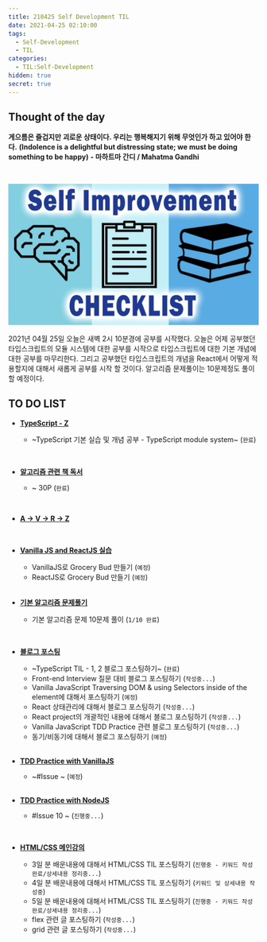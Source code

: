 ```yaml
---
title: 210425 Self Development TIL
date: 2021-04-25 02:10:00
tags:
  - Self-Development
  - TIL
categories:
  - TIL:Self-Development
hidden: true
secret: true
---
```


## **Thought of the day**

**게으름은 즐겁지만 괴로운 상태이다. 우리는 행복해지기 위해 무엇인가 하고 있어야 한다.**
**(Indolence is a delightful but distressing state; we must be doing something to be happy)**
**- 마하트마 간디 / Mahatma Gandhi**

<br/>

![](/images/post_images/self-development-img.jpeg)

2021년 04월 25일 오늘은 새벽 2시 10분경에 공부를 시작했다.
오늘은 어제 공부했던 타입스크립트의 모듈 시스템에 대한 공부를 시작으로 타입스크립트에 대한 기본 개념에 대한 공부를 마무리한다. 그리고 공부했던 타입스크립트의 개념을 React에서 어떻게 적용할지에 대해서 새롭게 공부를 시작 할 것이다. 알고리즘 문제풀이는 10문제정도 풀이할 예정이다.

## **TO DO LIST**

- <ins>**TypeScript - Z**</ins>

  - ~TypeScript 기본 실습 및 개념 공부 - TypeScript module system~ (`완료`)

    <br/>

- <ins>**알고리즘 관련 책 독서**</ins>

  - \~ 30P (`완료`)

    <br/>

- <ins>**A → V → R → Z**</ins>

    <br/>

- <ins>**Vanilla JS and ReactJS 실습**</ins>

  - VanillaJS로 Grocery Bud 만들기 (`예정`)
  - ReactJS로 Grocery Bud 만들기 (`예정`)

  <!-- more -->

  <br/>

- <ins>**기본 알고리즘 문제풀기**</ins>

  - 기본 알고리즘 문제 10문제 풀이 (`1/10 완료`)

    <br/>

- <ins>**블로그 포스팅**</ins>

  - ~TypeScript TIL - 1, 2 블로그 포스팅하기~ (`완료`)
  - Front-end Interview 질문 대비 블로그 포스팅하기 (`작성중...`)
  - Vanilla JavaScript Traversing DOM & using Selectors inside of the element에 대해서 포스팅하기 (`예정`)
  - React 상태관리에 대해서 블로그 포스팅하기 (`작성중...`)
  - React project의 개괄적인 내용에 대해서 블로그 포스팅하기 (`작성중...`)
  - Vanilla JavaScript TDD Practice 관련 블로그 포스팅하기 (`작성중...`)
  - 동기/비동기에 대해서 블로그 포스팅하기 (`예정`)

  <br/>

- <ins>**TDD Practice with VanillaJS**</ins>

  - ~#Issue ~ (`예정`)

  <br/>

- <ins>**TDD Practice with NodeJS**</ins>

  - #Issue 10 ~ (`진행중...`)

    <br/>

- <ins>**HTML/CSS 메인강의**</ins>

  - 3일 분 배운내용에 대해서 HTML/CSS TIL 포스팅하기 (`진행중 - 키워드 작성 완료/상세내용 정리중...`)
  - 4일 분 배운내용에 대해서 HTML/CSS TIL 포스팅하기 (`키워드 및 상세내용 작성중`)
  - 5일 분 배운내용에 대해서 HTML/CSS TIL 포스팅하기 (`진행중 - 키워드 작성 완료/상세내용 정리중...`)
  - flex 관련 글 포스팅하기 (`작성중...`)
  - grid 관련 글 포스팅하기 (`작성중...`)

  <br/>
